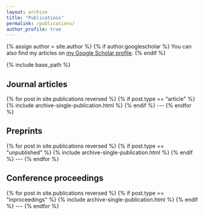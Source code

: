 ```yaml
---
layout: archive
title: "Publications"
permalink: /publications/
author_profile: true
---
```


{% assign author = site.author %}
{% if author.googlescholar %}
  You can also find my articles on <a href="{{author.googlescholar}}">my Google Scholar profile</a>.
{% endif %}

{% include base_path %}
<h2 itemprop="headline">
  Journal articles
</h2>
{% for post in site.publications reversed %}
  {% if post.type == "article" %}
    {% include archive-single-publication.html %}
  {% endif %}
  ---
{% endfor %}


<h2 itemprop="headline">
  Preprints
</h2>
{% for post in site.publications reversed %}
  {% if post.type == "unpublished" %}
    {% include archive-single-publication.html %}
  {% endif %}
  ---
{% endfor %}


<h2 itemprop="headline">
  Conference proceedings
</h2>
{% for post in site.publications reversed %}
  {% if post.type == "inproceedings" %}
    {% include archive-single-publication.html %}
  {% endif %}
  ---
{% endfor %}